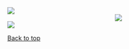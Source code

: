 <img src="https://render.githubusercontent.com/render/math?math=a^{2} %2B b^{2} = c^{2}">

<div align="center"><img src="https://render.githubusercontent.com/render/math?math=P(x)%20%3D%20%5Cfrac%7B1%7D%7B%5Csigma%5Csqrt%7B2%5Cpi%7D%7D%20e%5E%7B%5Cfrac%7B-(x-%5Cmu)%5E2%7D%7B2%5Csigma%5E2%7D%7D%0D"></div>

<img src="https://render.githubusercontent.com/render/math?math=exec time = a %2A b">


<a href="#top">Back to top</a>

